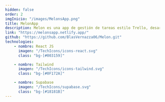 ```yaml
---
hidden: false
order: 2
imgInicio: "/images/MelonsApp.png"
title: MelonApp
description: Melon es una app de gestión de tareas estilo Trello, desarrollada con Supabase.
link: "https://melonsapp.netlify.app/"
github: "https://github.com/BlasVernazza06/Melon.git"
technologies:
    - nombre: React JS
      imagen: "/TechIcons/icons-react.svg"
      class: "bg-[#003159]"

    - nombre: Tailwind
      imagen: "/TechIcons/icons-tailwind.svg"
      class: "bg-[#0F172A]"

    - nombre: Supabase
      imagen: "/TechIcons/supabase.svg"
      class: "bg-[#18181B]"
---
```

